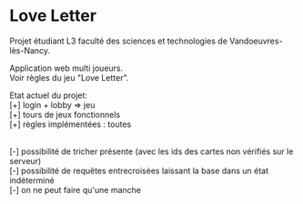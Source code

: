 # Love Letter

Projet étudiant L3 faculté des sciences et technologies de Vandoeuvres-lès-Nancy.

Application web multi joueurs. <br/>
Voir règles du jeu "Love Letter".


Etat actuel du projet: <br/>
[+] login + lobby => jeu <br/>
[+] tours de jeux fonctionnels <br/>
[+] règles implémentées : toutes <br/> <br/>


[-] possibilité de tricher présente (avec les ids des cartes non vérifiés sur le serveur) <br/>
[-] possibilité de requêtes entrecroisées laissant la base dans un état indéterminé <br/>
[-] on ne peut faire qu'une manche <br/>